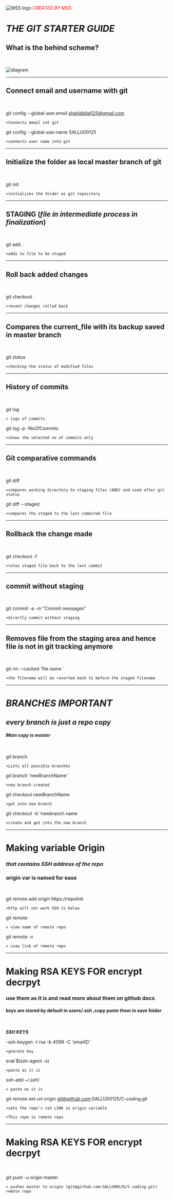 

![MSS logo](Images/MSS.png "MSS logo")
  <span style="color:red"> _CREATED BY MSS_ </span>

#  ***THE GIT STARTER GUIDE***


## What is the behind scheme?

<p>&nbsp;</p>

  ![diagram ](Images/lifecycle.png "Lifecycle")
  ____________________

## Connect email and username with git
  <p>&nbsp;</p>

  git config --global user.email shahidbilal125@gmail.com

    >Connects email int git

  git config --global user.name SALLU00125

    >connects user name into git
  ____________________
## Initialize the folder as local master branch of git

  <p>&nbsp;</p>

  git init

    >initializes the folder as git repository
  ____________________
## STAGING (_file in intermediate process in finalization_)

  <p>&nbsp;</p>

  git add .

    >adds to file to be staged

  ____________________
## Roll back added changes

  <p>&nbsp;</p>

  git checkout .

    >recent changes rolled back
  ____________________
## Compares the current_file with its backup saved in master branch

<p>&nbsp;</p>

  git status

    >checking the status of modified files
  ____________________
## History of commits  

  <p>&nbsp;</p>

  git log

    > logs of commits

  git log -p -NoOfCommits

    >shows the selected no of commits only
  ____________________
## Git comparative commands  

  <p>&nbsp;</p>

  git diff

    >compares working directory to staging files (ADD) and used after git status

  git diff --staged

    >compares the staged to the last commited file

  ____________________
## Rollback the change made

<p>&nbsp;</p>

  git checkout -f

    >roles staged file back to the last commit
  ____________________
## commit without staging

<p>&nbsp;</p>

  git commit -a -m "Commit messages"

    >directly commit without staging
  ____________________
## Removes file from the staging area and hence file is not in git tracking anymore

<p>&nbsp;</p>

  git rm --cached 'file name '

    >the filename will be reverted back to before the staged filename
  ____________________
# ___BRANCHES IMPORTANT___

  ##  *every branch is just a repo copy*
  #### _Main copy is master_

<p>&nbsp;</p>

  git branch

    >Lists all possible branches

  git branch 'newBranchName'

    >new branch created

  git checkout newBranchName

    >got into new branch

  git checkout -b 'newbranch name

    >create and get into the new branch
  ____________________    

# Making variable Origin

### _that contains SSH address of the repo_
###  origin var is named for ease

<p>&nbsp;</p>

  git remote add origin https://repolink

    >http will not work SSH is below

  git remote

    > view name of remote repo

  git remote -v

    > view link of remote repo
  ____________________

# Making RSA KEYS FOR encrypt decrpyt

  ### use them as it is and read more about them on github docs

  #### keys are stored by default in users/.ssh ,copy paste them in save folder



<p>&nbsp;</p>

___SSH KEYS___

-ssh-keygen -t rsa -b 4096 -C  'emailID'

    >gnerate key

eval $(ssh-agent -s)

    >paste as it is

ssh-add ~/.ssh/

    > paste as it is

git remote set-url origin git@github.com:SALLU00125/C-coding.git

    >sets the repo's ssh LINK in origin variable

    >This repo is remote repo

  ____________________

# Making RSA KEYS FOR encrypt decrpyt
<p>&nbsp;</p>

git push -u origin master

    > pushes master to origin (git@github.com:SALLU00125/C-coding.git)  remote repo
